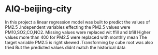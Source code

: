 # AIQ-beijing-city
In this project a linear regression model was built to predict the values of PM2.5 .Independent variables effecting the PM2.5 values were PM10,SO2,CO,NO2.
Missing values were replaced wit ffill and bfill
Higher values more than 400 for PM2.5 were replaced with monthly mean
The target variable PM2.5 is right skewed .Transforming by cube root  was also tried
But the predicted values didnt match the historical data
